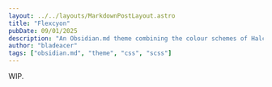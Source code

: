 ```yaml
---
layout: ../../layouts/MarkdownPostLayout.astro
title: "Flexcyon"
pubDate: 09/01/2025
description: "An Obsidian.md theme combining the colour schemes of Halcyon and Flexoki."
author: "bladeacer"
tags: ["obsidian.md", "theme", "css", "scss"]
---
```


WIP.
